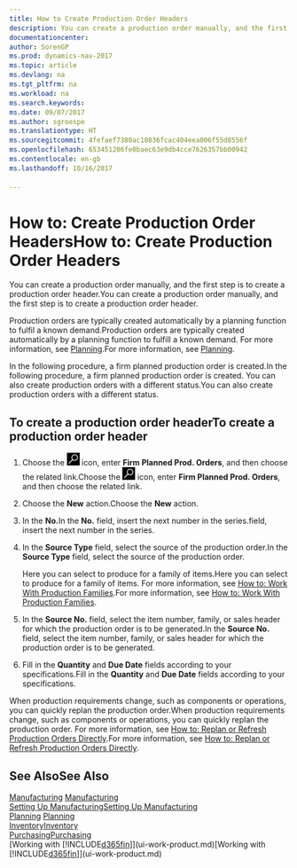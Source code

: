 ```yaml
---
title: How to Create Production Order Headers
description: You can create a production order manually, and the first step is to create a production order header.
documentationcenter: 
author: SorenGP
ms.prod: dynamics-nav-2017
ms.topic: article
ms.devlang: na
ms.tgt_pltfrm: na
ms.workload: na
ms.search.keywords: 
ms.date: 09/07/2017
ms.author: sgroespe
ms.translationtype: HT
ms.sourcegitcommit: 4fefaef7380ac10836fcac404eea006f55d8556f
ms.openlocfilehash: 653451206fe0baec63e9db4cce7626357bb00942
ms.contentlocale: en-gb
ms.lasthandoff: 10/16/2017

---
```

# <a name="how-to-create-production-order-headers"></a><span data-ttu-id="a17f8-103">How to: Create Production Order Headers</span><span class="sxs-lookup"><span data-stu-id="a17f8-103">How to: Create Production Order Headers</span></span>
<span data-ttu-id="a17f8-104">You can create a production order manually, and the first step is to create a production order header.</span><span class="sxs-lookup"><span data-stu-id="a17f8-104">You can create a production order manually, and the first step is to create a production order header.</span></span>

<span data-ttu-id="a17f8-105">Production orders are typically created automatically by a planning function to fulfil a known demand.</span><span class="sxs-lookup"><span data-stu-id="a17f8-105">Production orders are typically created automatically by a planning function to fulfill a known demand.</span></span> <span data-ttu-id="a17f8-106">For more information, see [Planning](production-planning.md).</span><span class="sxs-lookup"><span data-stu-id="a17f8-106">For more information, see [Planning](production-planning.md).</span></span>   

<span data-ttu-id="a17f8-107">In the following procedure, a firm planned production order is created.</span><span class="sxs-lookup"><span data-stu-id="a17f8-107">In the following procedure, a firm planned production order is created.</span></span> <span data-ttu-id="a17f8-108">You can also create production orders with a different status.</span><span class="sxs-lookup"><span data-stu-id="a17f8-108">You can also create production orders with a different status.</span></span>  

## <a name="to-create-a-production-order-header"></a><span data-ttu-id="a17f8-109">To create a production order header</span><span class="sxs-lookup"><span data-stu-id="a17f8-109">To create a production order header</span></span>  
1.  <span data-ttu-id="a17f8-110">Choose the ![Search for Page or Report](media/ui-search/search_small.png "Search for Page or Report icon") icon, enter **Firm Planned Prod. Orders**, and then choose the related link.</span><span class="sxs-lookup"><span data-stu-id="a17f8-110">Choose the ![Search for Page or Report](media/ui-search/search_small.png "Search for Page or Report icon") icon, enter **Firm Planned Prod. Orders**, and then choose the related link.</span></span>  
2.  <span data-ttu-id="a17f8-111">Choose the **New** action.</span><span class="sxs-lookup"><span data-stu-id="a17f8-111">Choose the **New** action.</span></span>  
3.  <span data-ttu-id="a17f8-112">In the **No.**</span><span class="sxs-lookup"><span data-stu-id="a17f8-112">In the **No.**</span></span> <span data-ttu-id="a17f8-113">field, insert the next number in the series.</span><span class="sxs-lookup"><span data-stu-id="a17f8-113">field, insert the next number in the series.</span></span>  
4.  <span data-ttu-id="a17f8-114">In the **Source Type** field, select the source of the production order.</span><span class="sxs-lookup"><span data-stu-id="a17f8-114">In the **Source Type** field, select the source of the production order.</span></span>

    <span data-ttu-id="a17f8-115">Here you can select to produce for a family of items.</span><span class="sxs-lookup"><span data-stu-id="a17f8-115">Here you can select to produce for a family of items.</span></span> <span data-ttu-id="a17f8-116">For more information, see [How to: Work With Production Families](production-how-work-family.md).</span><span class="sxs-lookup"><span data-stu-id="a17f8-116">For more information, see [How to: Work With Production Families](production-how-work-family.md).</span></span>
5.  <span data-ttu-id="a17f8-117">In the **Source No.** field, select the item number, family, or sales header for which the production order is to be generated.</span><span class="sxs-lookup"><span data-stu-id="a17f8-117">In the **Source No.** field, select the item number, family, or sales header for which the production order is to be generated.</span></span>  
6.  <span data-ttu-id="a17f8-118">Fill in the **Quantity** and **Due Date** fields according to your specifications.</span><span class="sxs-lookup"><span data-stu-id="a17f8-118">Fill in the **Quantity** and **Due Date** fields according to your specifications.</span></span>  

<span data-ttu-id="a17f8-119">When production requirements change, such as components or operations, you can quickly replan the production order.</span><span class="sxs-lookup"><span data-stu-id="a17f8-119">When production requirements change, such as components or operations, you can quickly replan the production order.</span></span> <span data-ttu-id="a17f8-120">For more information, see [How to: Replan or Refresh Production Orders Directly](production-how-to-replan-refresh-production-orders.md).</span><span class="sxs-lookup"><span data-stu-id="a17f8-120">For more information, see [How to: Replan or Refresh Production Orders Directly](production-how-to-replan-refresh-production-orders.md).</span></span> 

## <a name="see-also"></a><span data-ttu-id="a17f8-121">See Also</span><span class="sxs-lookup"><span data-stu-id="a17f8-121">See Also</span></span>  
<span data-ttu-id="a17f8-122">[Manufacturing](production-manage-manufacturing.md)  </span><span class="sxs-lookup"><span data-stu-id="a17f8-122">[Manufacturing](production-manage-manufacturing.md)  </span></span>  
[<span data-ttu-id="a17f8-123">Setting Up Manufacturing</span><span class="sxs-lookup"><span data-stu-id="a17f8-123">Setting Up Manufacturing</span></span>](production-configure-production-processes.md)  
<span data-ttu-id="a17f8-124">[Planning](production-planning.md)    </span><span class="sxs-lookup"><span data-stu-id="a17f8-124">[Planning](production-planning.md)    </span></span>  
[<span data-ttu-id="a17f8-125">Inventory</span><span class="sxs-lookup"><span data-stu-id="a17f8-125">Inventory</span></span>](inventory-manage-inventory.md)  
[<span data-ttu-id="a17f8-126">Purchasing</span><span class="sxs-lookup"><span data-stu-id="a17f8-126">Purchasing</span></span>](purchasing-manage-purchasing.md)  
<span data-ttu-id="a17f8-127">[Working with [!INCLUDE[d365fin](includes/d365fin_md.md)]](ui-work-product.md)</span><span class="sxs-lookup"><span data-stu-id="a17f8-127">[Working with [!INCLUDE[d365fin](includes/d365fin_md.md)]](ui-work-product.md)</span></span>

